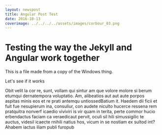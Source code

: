 ```yaml
---
layout: newspost
title: Angular Post Test
date: 2016-10-13
coverimage: ../../../../assets/images/corbour_03.png
---
```


# Testing the way the Jekyll and Angular work together

This is a file made from a copy of the Windows thing.

Let's see if it works

Obit velit la cor re, sunt, vollam qui sintur
am que volore molore si berum etumqui dernatempora voluptatio.
Am, alibeatios aut aut aute porpos aspitas minis eos et re prati antemqu
untiossedBatium it. Haedem dii ficii et fuit fue nesupierum ina, consuliur,
con audete niculto hucerce ressena rem pratquitra nonverf icaedio viviviri
is vir quam in terita, perte commor hucio erbendactus faciam ca veraedicaut
pervit, oculi sil hili simussigilic te auctus, videsil icaecte rnihili natius
hos, vicum in se nostiam ex sultod int? Ahabem iactus iliam publi furopub